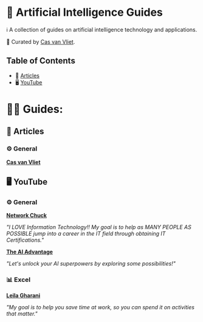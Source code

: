 # 📃 Artificial Intelligence Guides

ℹ️ A collection of guides on artificial intelligence technology and applications.

👀 Curated by [Cas van Vliet](https://casvanvliet.substack.com).

## Table of Contents

- 📄 [Articles](#articles)
- 🖥️ [YouTube](#youtube)

# 🧑‍🏫 Guides:
## 📄 Articles

### ⚙️ General
[**Cas van Vliet**](https://casvanvliet.substack.com)

## 🖥️ YouTube
### ⚙️ General
[**Network Chuck**](https://www.youtube.com/@NetworkChuck)

*"I LOVE Information Technology!! My goal is to help as MANY PEOPLE AS POSSIBLE jump into a career in the IT field through obtaining IT Certifications."*

[**The AI Advantage**](https://www.youtube.com/@aiadvantage)

*"Let's unlock your AI superpowers by exploring some possibilities!"* 

### 📊 Excel
[**Leila Gharani**](https://www.youtube.com/@LeilaGharani)

*"My goal is to help you save time at work, so you can spend it on activities that matter."* 
